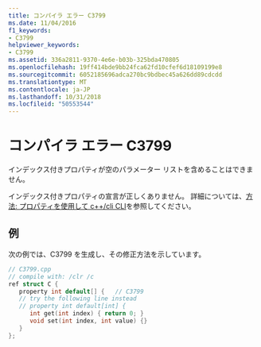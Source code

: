 ```yaml
---
title: コンパイラ エラー C3799
ms.date: 11/04/2016
f1_keywords:
- C3799
helpviewer_keywords:
- C3799
ms.assetid: 336a2811-9370-4e6e-b03b-325bda470805
ms.openlocfilehash: 19ff414bde9bb24fca62fd10cfef6d18109199e8
ms.sourcegitcommit: 6052185696adca270bc9bdbec45a626dd89cdcdd
ms.translationtype: MT
ms.contentlocale: ja-JP
ms.lasthandoff: 10/31/2018
ms.locfileid: "50553544"
---
```

# <a name="compiler-error-c3799"></a>コンパイラ エラー C3799

インデックス付きプロパティが空のパラメーター リストを含めることはできません。

インデックス付きプロパティの宣言が正しくありません。 詳細については、[方法: プロパティを使用して c++/cli CLI](../../dotnet/how-to-use-properties-in-cpp-cli.md)を参照してください。

## <a name="example"></a>例

次の例では、C3799 を生成し、その修正方法を示しています。

```cpp
// C3799.cpp
// compile with: /clr /c
ref struct C {
   property int default[] {   // C3799
   // try the following line instead
   // property int default[int] {
      int get(int index) { return 0; }
      void set(int index, int value) {}
   }
};
```
